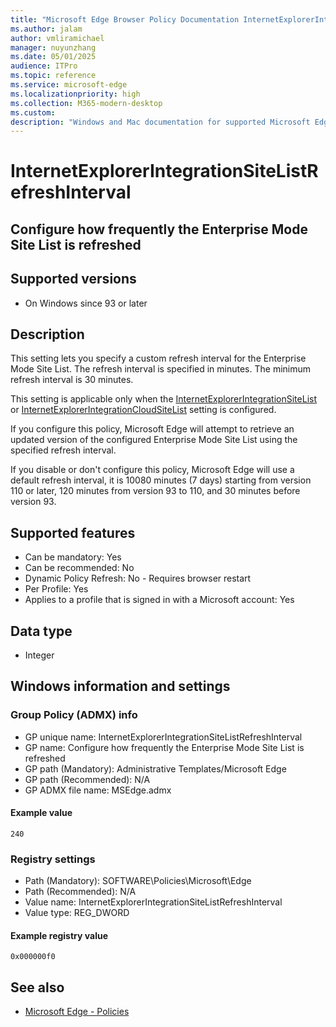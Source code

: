 ```yaml
---
title: "Microsoft Edge Browser Policy Documentation InternetExplorerIntegrationSiteListRefreshInterval"
ms.author: jalam
author: vmliramichael
manager: nuyunzhang
ms.date: 05/01/2025
audience: ITPro
ms.topic: reference
ms.service: microsoft-edge
ms.localizationpriority: high
ms.collection: M365-modern-desktop
ms.custom:
description: "Windows and Mac documentation for supported Microsoft Edge Browser policy: Configure how frequently the Enterprise Mode Site List is refreshed"
---
```


<!--THIS FILE IS AUTOMATICALLY GENERATED. MANUAL CHANGES WILL BE OVERWRITTEN.-->
<!--Please contact the Microsoft Edge Manageability team with any questions.-->

# InternetExplorerIntegrationSiteListRefreshInterval

## Configure how frequently the Enterprise Mode Site List is refreshed


## Supported versions

- On Windows since 93 or later

## Description

This setting lets you specify a custom refresh interval for the Enterprise Mode Site List. The refresh interval is specified in minutes. The minimum refresh interval is 30 minutes.

This setting is applicable only when the [InternetExplorerIntegrationSiteList](InternetExplorerIntegrationSiteList.md) or [InternetExplorerIntegrationCloudSiteList](InternetExplorerIntegrationCloudSiteList.md) setting is configured.

If you configure this policy, Microsoft Edge will attempt to retrieve an updated version of the configured Enterprise Mode Site List using the specified refresh interval.

If you disable or don't configure this policy, Microsoft Edge will use a default refresh interval, it is 10080 minutes (7 days) starting from version 110 or later, 120 minutes from version 93 to 110, and 30 minutes before version 93.

## Supported features

- Can be mandatory: Yes
- Can be recommended: No
- Dynamic Policy Refresh: No - Requires browser restart
- Per Profile: Yes
- Applies to a profile that is signed in with a Microsoft account: Yes

## Data type

- Integer

## Windows information and settings

### Group Policy (ADMX) info

- GP unique name: InternetExplorerIntegrationSiteListRefreshInterval
- GP name: Configure how frequently the Enterprise Mode Site List is refreshed
- GP path (Mandatory): Administrative Templates/Microsoft Edge
- GP path (Recommended): N/A
- GP ADMX file name: MSEdge.admx

#### Example value

```
240
```

### Registry settings

- Path (Mandatory): SOFTWARE\Policies\Microsoft\Edge
- Path (Recommended): N/A
- Value name: InternetExplorerIntegrationSiteListRefreshInterval
- Value type: REG_DWORD

#### Example registry value

```
0x000000f0
```


## See also
- [Microsoft Edge - Policies](../microsoft-edge-policies.md)
